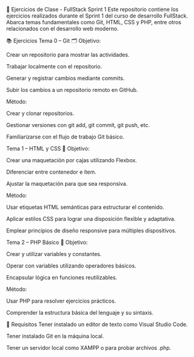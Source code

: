 🧪 Ejercicios de Clase - FullStack Sprint 1
Este repositorio contiene los ejercicios realizados durante el Sprint 1 del curso de desarrollo FullStack. Abarca temas fundamentales como Git, HTML, CSS y PHP, entre otros relacionados con el desarrollo web moderno.

📚 Ejercicios
Tema 0 – Git 🗂️
Objetivo:

Crear un repositorio para mostrar las actividades.

Trabajar localmente con el repositorio.

Generar y registrar cambios mediante commits.

Subir los cambios a un repositorio remoto en GitHub.

Método:

Crear y clonar repositorios.

Gestionar versiones con git add, git commit, git push, etc.

Familiarizarse con el flujo de trabajo Git básico.

Tema 1 – HTML y CSS 🎨
Objetivo:

Crear una maquetación por cajas utilizando Flexbox.

Diferenciar entre contenedor e ítem.

Ajustar la maquetación para que sea responsiva.

Método:

Usar etiquetas HTML semánticas para estructurar el contenido.

Aplicar estilos CSS para lograr una disposición flexible y adaptativa.

Emplear principios de diseño responsive para múltiples dispositivos.

Tema 2 – PHP Básico 🐘
Objetivo:

Crear y utilizar variables y constantes.

Operar con variables utilizando operadores básicos.

Encapsular lógica en funciones reutilizables.

Método:

Usar PHP para resolver ejercicios prácticos.

Comprender la estructura básica del lenguaje y su sintaxis.

🧰 Requisitos
Tener instalado un editor de texto como Visual Studio Code.

Tener instalado Git en la máquina local.

Tener un servidor local como XAMPP o para probar archivos .php.
